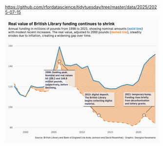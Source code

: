 https://github.com/rfordatascience/tidytuesday/tree/master/data/2025/2025-07-15

![](plots/bl-funding.png)
